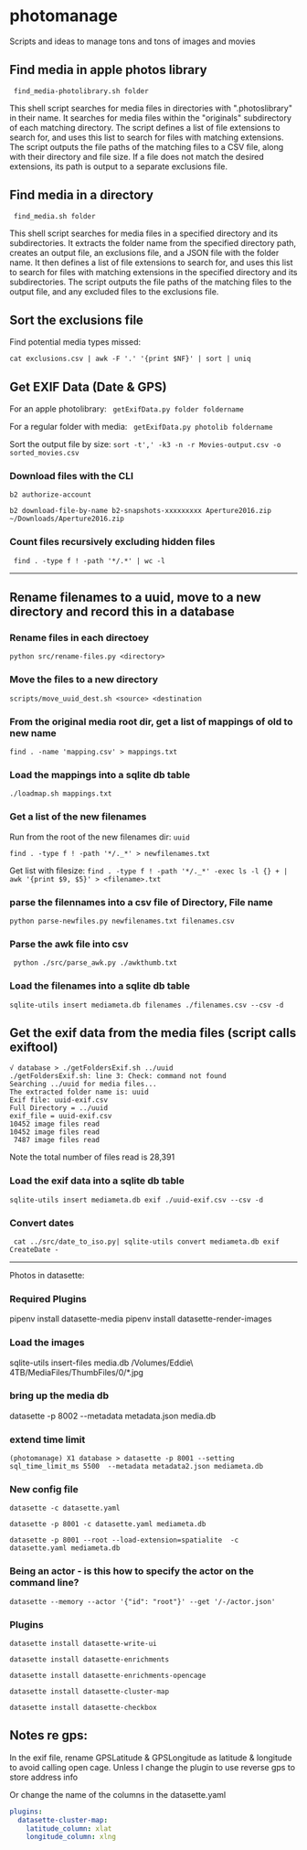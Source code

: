 # photomanage
Scripts and ideas to manage tons and tons of images and movies


## Find media in apple photos library

``` find_media-photolibrary.sh folder```

This shell script searches for media files in directories with ".photoslibrary" in their name. It searches for media files within the "originals" subdirectory of each matching directory. The script defines a list of file extensions to search for, and uses this list to search for files with matching extensions. The script outputs the file paths of the matching files to a CSV file, along with their directory and file size. If a file does not match the desired extensions, its path is output to a separate exclusions file.

## Find media in a directory

``` find_media.sh folder```

This shell script searches for media files in a specified directory and its subdirectories. It extracts the folder name from the specified directory path, creates an output file, an exclusions file, and a JSON file with the folder name. It then defines a list of file extensions to search for, and uses this list to search for files with matching extensions in the specified directory and its subdirectories. The script outputs the file paths of the matching files to the output file, and any excluded files to the exclusions file.


## Sort the exclusions file

Find potential media types missed:

```cat exclusions.csv | awk -F '.' '{print $NF}' | sort | uniq```


## Get EXIF Data (Date & GPS)

For an apple photolibrary:
``` getExifData.py folder foldername```

For a regular folder with media:
``` getExifData.py photolib foldername```


Sort the output file by size:
`sort -t',' -k3 -n -r Movies-output.csv -o sorted_movies.csv`

### Download files with the CLI

`b2 authorize-account`

`b2 download-file-by-name b2-snapshots-xxxxxxxxx Aperture2016.zip ~/Downloads/Aperture2016.zip`

### Count files recursively excluding hidden files

` find . -type f ! -path '*/.*' | wc -l`

___

## Rename filenames to a uuid, move to a new directory and record this in a database

### Rename files in each directoey
`python src/rename-files.py <directory>`

### Move the files to a new directory
`scripts/move_uuid_dest.sh <source> <destination`

### From the original media root dir, get a list of mappings of old to new name 

`find . -name 'mapping.csv' > mappings.txt`

### Load the mappings into a sqlite db table
`./loadmap.sh mappings.txt`

### Get a list of the new filenames
Run from the root of the new filenames dir: `uuid`

`find . -type f ! -path '*/._*' > newfilenames.txt`

Get list with filesize:
`find . -type f ! -path '*/._*' -exec ls -l {} + | awk '{print $9, $5}' > <filename>.txt`

### parse the filennames into a csv file of Directory, File name
`python parse-newfiles.py newfilenames.txt filenames.csv`

### Parse the awk file into csv
` python ./src/parse_awk.py ./awkthumb.txt`

### Load the filenames into a sqlite db table
`sqlite-utils insert mediameta.db filenames ./filenames.csv --csv -d`

## Get the exif data from the media files (script calls  exiftool)

```
√ database > ./getFoldersExif.sh ../uuid
./getFoldersExif.sh: line 3: Check: command not found
Searching ../uuid for media files...
The extracted folder name is: uuid
Exif file: uuid-exif.csv
Full Directory = ../uuid
exif_file = uuid-exif.csv
10452 image files read
10452 image files read
 7487 image files read
```

Note the total number of files read is 28,391

### Load the exif data into a sqlite db table
`sqlite-utils insert mediameta.db exif ./uuid-exif.csv --csv -d`

### Convert dates
` cat ../src/date_to_iso.py| sqlite-utils convert mediameta.db exif CreateDate -`




---

Photos in datasette:

### Required Plugins

pipenv install datasette-media
pipenv install datasette-render-images

### Load the images

sqlite-utils insert-files media.db /Volumes/Eddie\ 4TB/MediaFiles/ThumbFiles/0/*.jpg

### bring up the media db

datasette -p 8002 --metadata metadata.json media.db

### extend time limit
`(photomanage) X1 database > datasette -p 8001 --setting sql_time_limit_ms 5500  --metadata metadata2.json mediameta.db`

### New config file 
`datasette -c datasette.yaml`


`datasette -p 8001 -c datasette.yaml mediameta.db`

`datasette -p 8001 --root --load-extension=spatialite  -c datasette.yaml mediameta.db`



### Being an actor - is this how to specify the actor on the command line?
`datasette --memory --actor '{"id": "root"}' --get '/-/actor.json'`

### Plugins

`datasette install datasette-write-ui`

`datasette install datasette-enrichments`

`datasette install datasette-enrichments-opencage`

`datasette install datasette-cluster-map`

`datasette install datasette-checkbox`


## Notes re gps:

In the exif file, rename GPSLatitude & GPSLongitude as latitude & longitude to avoid
calling open cage. Unless I change the plugin to use reverse gps to store address info

Or change the name of the columns in the datasette.yaml

```yaml
plugins:
  datasette-cluster-map:
    latitude_column: xlat
    longitude_column: xlng
```


